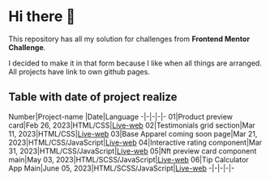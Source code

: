 # Hi there 👋

This repository has all my solution for challenges from **Frontend Mentor Challenge**.

I decided to make it in that form because I like when all things are arranged. All projects have link to own github pages.

## Table with date of project realize

Number|Project-name |Date|Language
-|-|-|-|-
01|Product preview card|Feb 26, 2023|HTML/CSS|[Live-web](https://klaudiapalubska.github.io/product-preview-card-component.github.io/)
02|Testimonials grid section|Mar 11, 2023|HTML/CSS|[Live-web](https://klaudiapalubska.github.io/testimonials-grid-section.github.io/)
03|Base Apparel coming soon page|Mar 21, 2023|HTML/CSS/JavaScript|[Live-web](https://klaudiapalubska.github.io/base-apparel-coming-soon-page.github.io/)
04|Interactive rating component|Mar 31, 2023|HTML/CSS/JavaScript|[Live-web](https://klaudiapalubska.github.io/interactive-rating-component.github.io/)
05|Nft preview card component main|May 03, 2023|HTML/SCSS/JavaScript|[Live-web](https://main--amazing-souffle-dec1a0.netlify.app)
06|Tip Calculator App Main|June 05, 2023|HTML/SCSS/JavaScript|[Live-web](https://647e3ffeeb86c8174536064d--earnest-speculoos-f37771.netlify.app)
-|-|-|-|-


